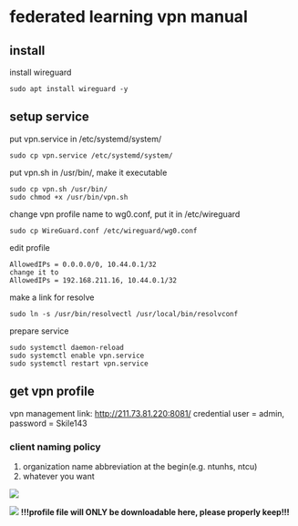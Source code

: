 # federated learning vpn manual

## install
install wireguard
```
sudo apt install wireguard -y
```

## setup service
put vpn.service in /etc/systemd/system/
```
sudo cp vpn.service /etc/systemd/system/
```
put vpn.sh in /usr/bin/, make it executable
```
sudo cp vpn.sh /usr/bin/
sudo chmod +x /usr/bin/vpn.sh
```

change vpn profile name to wg0.conf, put it in /etc/wireguard
```
sudo cp WireGuard.conf /etc/wireguard/wg0.conf
```

edit profile
```
AllowedIPs = 0.0.0.0/0, 10.44.0.1/32
change it to
AllowedIPs = 192.168.211.16, 10.44.0.1/32
```

make a link for resolve
```
sudo ln -s /usr/bin/resolvectl /usr/local/bin/resolvconf
```

prepare service
```
sudo systemctl daemon-reload
sudo systemctl enable vpn.service
sudo systemctl restart vpn.service
```

## get vpn profile
vpn management link: http://211.73.81.220:8081/
credential user = admin, password = Skile143

### client naming policy
1. organization name abbreviation at the begin(e.g. ntunhs, ntcu)
2. whatever you want

![](https://i.imgur.com/AaITLQD.png)

![](https://i.imgur.com/aZj5FNq.png)
**!!!profile file will ONLY be downloadable here, please properly keep!!!**
